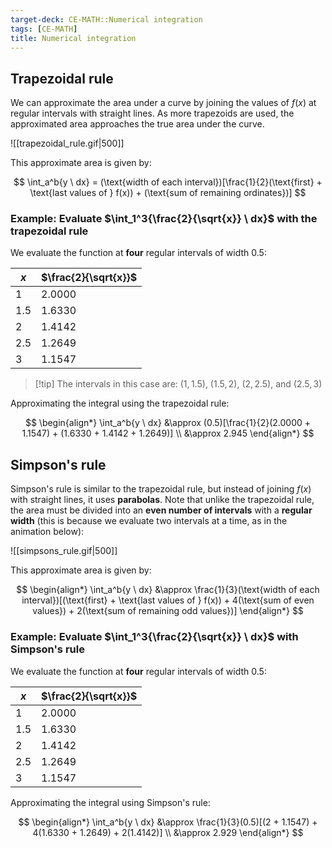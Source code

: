 ```yaml
---
target-deck: CE-MATH::Numerical integration
tags: [CE-MATH]
title: Numerical integration
---
```


## Trapezoidal rule

We can approximate the area under a curve by joining the values of $f(x)$ at regular intervals with straight lines. As more trapezoids are used, the approximated area approaches the true area under the curve.

![[trapezoidal_rule.gif|500]]

This approximate area is given by:

$$
\int_a^b{y \ dx} = (\text{width of each interval})[\frac{1}{2}(\text{first} + \text{last values of } f(x)) + (\text{sum of remaining ordinates})]
$$
<!--ID: 1727924325597-->

### Example: Evaluate $\int_1^3{\frac{2}{\sqrt{x}} \ dx}$ with the trapezoidal rule

We evaluate the function at **four** regular intervals of width $0.5$:

|$x$|$\frac{2}{\sqrt{x}}$|
|---|---|
|$1$|$2.0000$|
|$1.5$|$1.6330$|
|$2$|$1.4142$|
|$2.5$|$1.2649$|
|$3$|$1.1547$|

>[!tip] The intervals in this case are: $(1, 1.5)$, $(1.5, 2)$, $(2, 2.5)$, and $(2.5, 3)$

Approximating the integral using the trapezoidal rule:

$$
\begin{align*}
\int_a^b{y \ dx} &\approx (0.5)[\frac{1}{2}(2.0000 + 1.1547) + (1.6330 + 1.4142 + 1.2649)] \\
&\approx 2.945
\end{align*}
$$
<!--ID: 1727924325604-->

## Simpson's rule

Simpson's rule is similar to the trapezoidal rule, but instead of joining $f(x)$ with straight lines, it uses **parabolas**. Note that unlike the trapezoidal rule, the area must be divided into an **even number of intervals** with a **regular width** (this is because we evaluate two intervals at a time, as in the animation below):

![[simpsons_rule.gif|500]]

This approximate area is given by:

$$
\begin{align*}
\int_a^b{y \ dx} &\approx \frac{1}{3}(\text{width of each interval})[(\text{first} + \text{last values of } f(x)) + 4(\text{sum of even values}) + 2(\text{sum of remaining odd values})]
\end{align*}
$$
<!--ID: 1727924325609-->

### Example: Evaluate $\int_1^3{\frac{2}{\sqrt{x}} \ dx}$ with Simpson's rule

We evaluate the function at **four** regular intervals of width $0.5$:

|$x$|$\frac{2}{\sqrt{x}}$|
|---|---|
|$1$|$2.0000$|
|$1.5$|$1.6330$|
|$2$|$1.4142$|
|$2.5$|$1.2649$|
|$3$|$1.1547$|

Approximating the integral using Simpson's rule:

$$
\begin{align*}
\int_a^b{y \ dx} &\approx \frac{1}{3}(0.5)[(2 + 1.1547) + 4(1.6330 + 1.2649) + 2(1.4142)] \\
&\approx 2.929
\end{align*}
$$
<!--ID: 1727924325613-->
